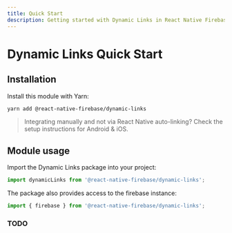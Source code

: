 ```yaml
---
title: Quick Start
description: Getting started with Dynamic Links in React Native Firebase
---
```


# Dynamic Links Quick Start

## Installation

Install this module with Yarn:

```bash
yarn add @react-native-firebase/dynamic-links
```

> Integrating manually and not via React Native auto-linking? Check the setup instructions for <Anchor version group href="/android">Android</Anchor> & <Anchor version group href="/ios">iOS</Anchor>.

## Module usage

Import the Dynamic Links package into your project:

```js
import dynamicLinks from '@react-native-firebase/dynamic-links';
```

The package also provides access to the firebase instance:

```js
import { firebase } from '@react-native-firebase/dynamic-links';
```

### TODO
